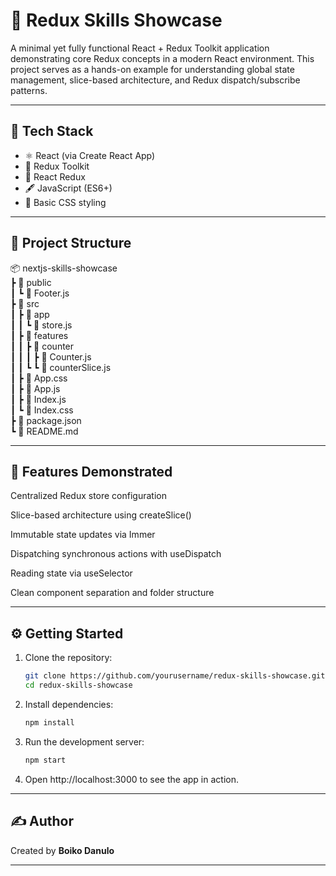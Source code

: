# 🧠 Redux Skills Showcase

A minimal yet fully functional React + Redux Toolkit application demonstrating core Redux concepts in a modern React environment. This project serves as a hands-on example for understanding global state management, slice-based architecture, and Redux dispatch/subscribe patterns.

---

## 🚀 Tech Stack

- ⚛️ React (via Create React App)
- 🧰 Redux Toolkit
- 🔄 React Redux
- 🖋️ JavaScript (ES6+)
- 🎨 Basic CSS styling

---

## 📁 Project Structure

📦 nextjs-skills-showcase <br>
┣ 📂 public <br>
┃ ┗ 📜 Footer.js  <br>
┣ 📂 src <br>
┃ ┣ 📂 app <br>
┃ ┃ ┗ 📜 store.js  <br>
┃ ┣ 📂 features <br>
┃ ┃ ┣ 📂 counter   <br>
┃ ┃ ┃ ┣ 📜 Counter.js <br>
┃ ┃ ┗ ┗ 📜 counterSlice.js   <br>
┃ ┣ 📜 App.css <br>
┃ ┣ 📜 App.js <br>
┃ ┣ 📜 Index.js <br>
┃ ┗ 📜 Index.css <br>
┣ 📜 package.json  <br>
┗ 📜 README.md  <br>

---

## 🧪 Features Demonstrated
Centralized Redux store configuration

Slice-based architecture using createSlice()

Immutable state updates via Immer

Dispatching synchronous actions with useDispatch

Reading state via useSelector

Clean component separation and folder structure

---

## ⚙️ Getting Started

1. Clone the repository:

   ```bash
   git clone https://github.com/yourusername/redux-skills-showcase.git
   cd redux-skills-showcase

2. Install dependencies:

   ```bash
   npm install

3. Run the development server:

   ```bash
   npm start

4. Open http://localhost:3000 to see the app in action.

---

## ✍️ Author
Created by **Boiko Danulo**  

---

